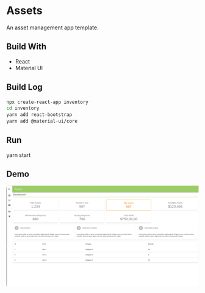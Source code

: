 # Assets

An asset management app template.

## Build With
- React
- Material UI



## Build Log
```bash
npx create-react-app inventory
cd inventory
yarn add react-bootstrap
yarn add @material-ui/core
```

## Run
yarn start

## Demo
![Last Progress](./2023-07-09_19-46.png)
